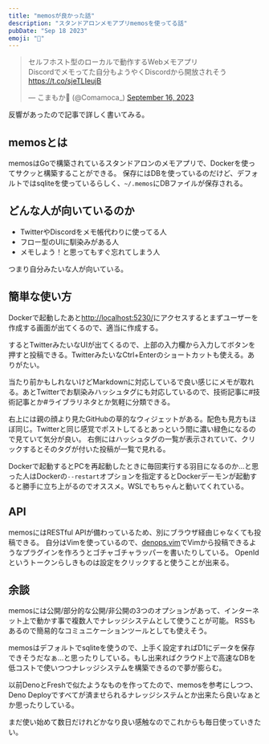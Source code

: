 ```yaml
---
title: "memosが良かった話"
description: "スタンドアロンメモアプリmemosを使ってる話"
pubDate: "Sep 18 2023"
emoji: "🦊"
---
```


<blockquote class="twitter-tweet"><p lang="ja" dir="ltr">セルフホスト型のローカルで動作するWebメモアプリ<br>Discordでメモってた自分もようやくDiscordから開放されそう<a href="https://t.co/sjeTLIeujB">https://t.co/sjeTLIeujB</a></p>&mdash; こまもか🦊 (@Comamoca_) <a href="https://twitter.com/Comamoca_/status/1702895674533233063?ref_src=twsrc%5Etfw">September 16, 2023</a></blockquote> <script async src="https://platform.twitter.com/widgets.js" charset="utf-8"></script> 

反響があったので記事で詳しく書いてみる。

## memosとは

memosはGoで構築されているスタンドアロンのメモアプリで、Dockerを使ってサクッと構築することができる。
保存にはDBを使っているのだけど、デフォルトではsqliteを使っているらしく、`~/.memos`にDBファイルが保存される。

## どんな人が向いているのか

- TwitterやDiscordをメモ帳代わりに使ってる人
- フロー型のUIに馴染みがある人
- メモしよう！と思ってもすぐ忘れてしまう人

つまり自分みたいな人が向いている。

## 簡単な使い方

Dockerで起動したあと[http://localhost:5230/](http://localhost:5230/)にアクセスするとまずユーザーを作成する画面が出てくるので、適当に作成する。

するとTwitterみたいなUIが出てくるので、上部の入力欄から入力してボタンを押すと投稿できる。TwitterみたいなCtrl+Enterのショートカットも使える。ありがたい。


当たり前かもしれないけどMarkdownに対応しているで良い感じにメモが取れる。あとTwitterでお馴染みハッシュタグにも対応しているので、技術記事に#技術記事とか#ライブラリネタとか気軽に分類できる。

右上には親の顔より見たGitHubの草的なウィジェットがある。配色も見方もほぼ同じ。Twitterと同じ感覚でポストしてるとあっという間に濃い緑色になるので見ていて気分が良い。
右側にはハッシュタグの一覧が表示されていて、クリックするとそのタグが付いた投稿が一覧で見れる。

Dockerで起動するとPCを再起動したときに毎回実行する羽目になるのか...と思った人はDockerの`--restart`オプションを指定するとDockerデーモンが起動すると勝手に立ち上がるのでオススメ。WSLでもちゃんと動いてくれている。

## API

memosにはRESTful APIが備わっているため、別にブラウザ経由じゃなくても投稿できる。
自分はVimを使っているので、[denops.vim](https://github.com/vim-denops/denops.vim)でVimから投稿できるようなプラグインを作ろうとゴチャゴチャラッパーを書いたりしている。
OpenIdというトークンらしきものは設定をクリックすると使うことが出来る。

## 余談

memosには公開/部分的な公開/非公開の3つのオプションがあって、インターネット上で動かす事で複数人でナレッジシステムとして使うことが可能。
RSSもあるので簡易的なコミュニケーションツールとしても使えそう。

memosはデフォルトでsqliteを使うので、上手く設定すればD1にデータを保存できそうだなぁ...と思ったりしている。もし出来ればクラウド上で高速なDBを低コストで使いつつナレッジシステムを構築できるので夢が膨らむ。

以前DenoとFreshで似たようなものを作ってたので、memosを参考にしつつ、Deno Deployですべてが済ませられるナレッジシステムとか出来たら良いなぁとか思ったりしている。

まだ使い始めて数日だけれどかなり良い感触なのでこれからも毎日使っていきたい。

